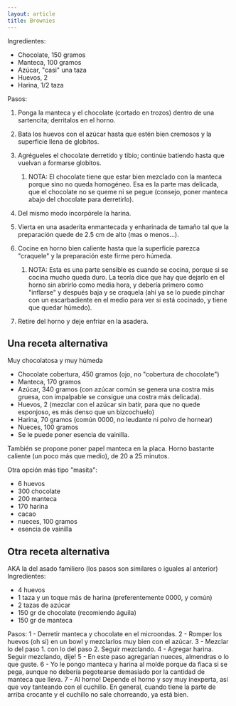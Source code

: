 ```yaml
---
layout: article
title: Brownies
---
```


Ingredientes:

-   Chocolate, 150 gramos
-   Manteca, 100 gramos
-   Azúcar, "casi" una taza
-   Huevos, 2
-   Harina, 1/2 taza

Pasos:

1.  Ponga la manteca y el chocolate (cortado en trozos) dentro de una sartencita; derritalos en el horno.
2.  Bata los huevos con el azúcar hasta que estén bien cremosos y la superficie llena de globitos.
3.  Agrégueles el chocolate derretido y tibio; continúe batiendo hasta que vuelvan a formarse globitos.
    1.  NOTA: El chocolate tiene que estar bien mezclado con la manteca porque sino no queda homogéneo. Esa es la parte mas delicada, que el chocolate no se queme ni se pegue (consejo, poner manteca abajo del chocolate para derretirlo).

4.  Del mismo modo incorpórele la harina.
5.  Vierta en una asaderita enmantecada y enharinada de tamaño tal que la preparación quede de 2.5 cm de alto (mas o menos...).
6.  Cocine en horno bien caliente hasta que la superficie parezca "craquele" y la preparación este firme pero húmeda.
    1.  NOTA: Esta es una parte sensible es cuando se cocina, porque si se cocina mucho queda duro. La teoría dice que hay que dejarlo en el horno sin abrirlo como media hora, y debería primero como "inflarse" y después baja y se craquela (ahí ya se lo puede pinchar con un escarbadiente en el medio para ver si está cocinado, y tiene que quedar húmedo).

7.  Retire del horno y deje enfriar en la asadera.

Una receta alternativa
----------------------

Muy chocolatosa y muy húmeda

-   Chocolate cobertura, 450 gramos (ojo, no "cobertura de chocolate")
-   Manteca, 170 gramos
-   Azúcar, 340 gramos (con azúcar común se genera una costra más gruesa, con impalpable se consigue una costra más delicada).
-   Huevos, 2 (mezclar con el azúcar sin batir, para que no quede esponjoso, es más denso que un bizcochuelo)
-   Harina, 70 gramos (común 0000, no leudante ni polvo de hornear)
-   Nueces, 100 gramos
-   Se le puede poner esencia de vainilla.

También se propone poner papel manteca en la placa. Horno bastante caliente (un poco más que medio), de 20 a 25 minutos.

Otra opción más tipo "masita":

-   6 huevos
-   300 chocolate
-   200 manteca
-   170 harina
-   cacao
-   nueces, 100 gramos
-   esencia de vainilla

Otra receta alternativa
-----------------------

AKA la del asado familiero (los pasos son similares o iguales al anterior) Ingredientes:

-   4 huevos
-   1 taza y un toque más de harina (preferentemente 0000, y común)
-   2 tazas de azúcar
-   150 gr de chocolate (recomiendo águila)
-   150 gr de manteca

Pasos: 1 - Derretir manteca y chocolate en el microondas. 2 - Romper los huevos (oh si) en un bowl y mezclarlos muy bien con el azúcar. 3 - Mezclar lo del paso 1. con lo del paso 2. Seguir mezclando. 4 - Agregar harina. Seguir mezclando, dije! 5 - En este paso agregarían nueces, almendras o lo que guste. 6 - Yo le pongo manteca y harina al molde porque da fiaca si se pega, aunque no debería pegotearse demasiado por la cantidad de manteca que lleva. 7 - Al horno! Depende el horno y soy muy inexperta, así que voy tanteando con el cuchillo. En general, cuando tiene la parte de arriba crocante y el cuchillo no sale chorreando, ya está bien.
